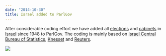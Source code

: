 ```yaml
---
date: "2014-10-30"
title: Israel added to ParlGov
---
```


After considerable coding effort we have added all [elections](http://dev.parlgov.org/data/isr/election-parliament/) and [cabinets](http://dev.parlgov.org/data/isr/cabinet-party/) in [Israel](http://dev.parlgov.org/data/isr/) since 1948 to ParlGov. The coding is mainly based on [Israel Central Bureau of Statistics](http://www.cbs.gov.il/reader/?MIval=cw_usr_view_SHTML&ID=445), [Knesset](http://www.knesset.gov.il/description/eng/eng_mimshal_res.htm) and [Reuters](http://www.reuters.com/).

![](/images/parliament-scotland.jpg)
